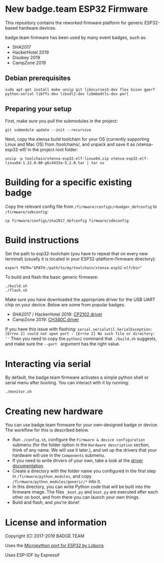 # New badge.team ESP32 Firmware

This repository contains the reworked firmware platform for generic ESP32-based hardware devices.

badge.team firmware has been used by many event badges, such as:
* SHA2017
* HackerHotel 2019
* Disobey 2019
* CampZone 2019
 
<!--# Resources

* [Project documentation](https://wiki.badge.team)
* [Documentation](https://wiki.badge.team/Firmware)
* [Firmware](https://github.com/badgeteam/ESP32-Firmware)
* [Changelog](CHANGELOG.md)


[![Codacy Badge](https://api.codacy.com/project/badge/Grade/a61bf7ca8c6040e78382af2741a67d04)](https://www.codacy.com/app/Badgeteam/ESP32-Firmware?utm_source=github.com&amp;utm_medium=referral&amp;utm_content=badgeteam/ESP32-Firmware&amp;utm_campaign=Badge.team)
[![Build Status](https://travis-ci.org/badgeteam/ESP32-Firmware.svg?branch=master)](https://travis-ci.org/badgeteam/ESP32-Firmware)
-->

## Debian prerequisites

```
sudo apt-get install make unzip git libncurses5-dev flex bison gperf python-serial libffi-dev libsdl2-dev libmbedtls-dev perl
```

## Preparing your setup

First, make sure you pull the submodules in the project:

```
git submodule update --init --recursive
```

Next, copy the xtensa build toolchain for your OS (currently supporting Linux and Mac OS) from /toolchains/, and unpack and save it as /xtensa-esp32-elf/ in the project root folder:

```
unzip -p toolchain/xtensa-esp32-elf-linux64.zip xtensa-esp32-elf-linux64-1.22.0-80-g6c4433a-5.2.0.tar | tar xv
```

# Building for a specific existing badge
Copy the relevant config file from `/firmware/configs/<badge>_defconfig` to `/firmware/sdkconfig`:

```
cp firmware/configs/sha2017_defconfig firmware/sdkconfig
```

# Build instructions
Set the path to esp32-toolchain (you have to repeat that on every new terminal) (usually it is located in your ESP32-platform-firmware directory):
```
export PATH="$PATH:/path/to/my/toolchain/xtensa-esp32-elf/bin"
```

To build and flash the basic generic firmware:
```
./build.sh
./flash.sh
```

Make sure you have downloaded the appropriate driver for the USB UART chip on your device. Below are some from popular badges.

* SHA2017 / HackerHotel 2019: [CP2102 driver](https://www.silabs.com/products/development-tools/software/usb-to-uart-bridge-vcp-drivers)
* CampZone 2019: [CH340C driver](https://learn.sparkfun.com/tutorials/sparkfun-serial-basic-ch340c-hookup-guide/drivers-if-you-need-them)

If you have this issue with flashing:
`serial.serialutil.SerialException: [Errno 2] could not open port : [Errno 2] No such file or directory: ''`
Then you need to copy the `python2` command that `./build.sh` suggests, and make sure the `--port ` argument has the right value.

# Interacting via serial
By default, the badge.team firmware activates a simple python shell or serial menu after booting. You can interact with it by running:
```
./monitor.sh
```

# Creating new hardware
You can use badge.team firmware for your own-designed badge or device. The workflow for this is described below.

 * Run `./config.sh`, configure the `Firmware & device configuration` submenu (for the folder option in the `Hardware description` section, think of any name. We will use it later.), and set up the drivers that your hardware will use in the `Components` submenu.
 * If you need to write drivers of your own, take a look at the [driver documentation](DRIVERS.md).
 * Create a directory with the folder name you configured in the first step in `/firmware/python_modules`, and copy `/firmware/python_modules/generic/*` into it.
 * In this directory, you can write Python code that will be built into the firmware image. The files `_boot.py` and `boot.py` are executed after each other on boot, and from there you can launch your own things.
 * Build and flash, and you're done!

# License and information

Copyright (C) 2017-2019 BADGE.TEAM

Uses the [Micropython port for ESP32 by Loboris](https://github.com/loboris/MicroPython_ESP32_psRAM_LoBo)

Uses ESP-IDF by Espressif
